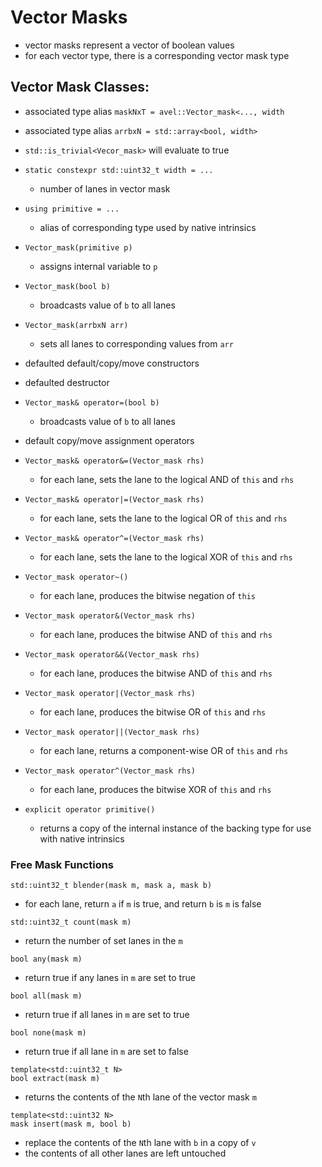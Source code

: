 # Vector Masks
* vector masks represent a vector of boolean values
* for each vector type, there is a corresponding vector mask type

## Vector Mask Classes:
* associated type alias `maskNxT = avel::Vector_mask<..., width`
* associated type alias `arrbxN = std::array<bool, width>`
* `std::is_trivial<Vecor_mask>` will evaluate to true

* `static constexpr std::uint32_t width = ...`
  * number of lanes in vector mask

* `using primitive = ...`
  * alias of corresponding type used by native intrinsics

* `Vector_mask(primitive p)`
  * assigns internal variable to `p`

* `Vector_mask(bool b)`
  * broadcasts value of `b` to all lanes

* `Vector_mask(arrbxN arr)`
  * sets all lanes to corresponding values from `arr`

* defaulted default/copy/move constructors

* defaulted destructor

* `Vector_mask& operator=(bool b)`
  * broadcasts value of `b` to all lanes

* default copy/move assignment operators

* `Vector_mask& operator&=(Vector_mask rhs)`
  * for each lane, sets the lane to the logical AND of `this` and `rhs`

* `Vector_mask& operator|=(Vector_mask rhs)`
  * for each lane, sets the lane to the logical OR of `this` and `rhs`

* `Vector_mask& operator^=(Vector_mask rhs)`
  * for each lane, sets the lane to the logical XOR of `this` and `rhs`

* `Vector_mask operator~()`
  *  for each lane, produces the bitwise negation of `this`

* `Vector_mask operator&(Vector_mask rhs)`
  *  for each lane, produces the bitwise AND of `this` and `rhs`

* `Vector_mask operator&&(Vector_mask rhs)`
  *  for each lane, produces the bitwise AND of `this` and `rhs`

* `Vector_mask operator|(Vector_mask rhs)`
  *  for each lane, produces the bitwise OR of `this` and `rhs`

* `Vector_mask operator||(Vector_mask rhs)`
  *  for each lane, returns a component-wise OR of `this` and `rhs`

* `Vector_mask operator^(Vector_mask rhs)`
  *  for each lane, produces the bitwise XOR of `this` and `rhs`

* `explicit operator primitive()`
  * returns a copy of the internal instance of the backing type for use with 
    native intrinsics

### Free Mask Functions
`std::uint32_t blender(mask m, mask a, mask b)`
* for each lane, return `a` if `m` is true, and return `b` is `m` is false

`std::uint32_t count(mask m)`
* return the number of set lanes in the `m`

`bool any(mask m)`
* return true if any lanes in `m` are set to true

`bool all(mask m)`
* return true if all lanes in `m` are set to true

`bool none(mask m)`
* return true if all lane in `m` are set to false

```
template<std::uint32_t N>
bool extract(mask m)
```
* returns the contents of the `N`th lane of the vector mask `m`

```
template<std::uint32 N>
mask insert(mask m, bool b)
```
* replace the contents of the `N`th lane with `b` in a copy of `v`
* the contents of all other lanes are left untouched